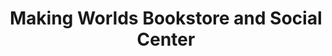 ---
title: "Making Worlds Bookstore and Social Center"
url: /philadelphia/making-worlds-bookstore-and-social-center/
shop: books
---